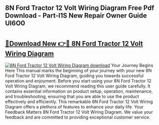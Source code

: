 ## 8N Ford Tractor 12 Volt Wiring Diagram Free Pdf Download - Part-l1S New Repair Owner Guide UI6O0

# <h2><a href="http://dfu6wb.blite.top/?on=8N+Ford+Tractor+12+Volt+Wiring+Diagram">🔗Download New 👉🔴 8N Ford Tractor 12 Volt Wiring Diagram</a></h2>

[![8N Ford Tractor 12 Volt Wiring Diagram download](https://i.imgur.com/lujVjoI.png)](http://dfu6wb.blite.top/?on=8N+Ford+Tractor+12+Volt+Wiring+Diagram)
Your Journey Begins Here This manual marks the beginning of your journey with your new 8N Ford Tractor 12 Volt Wiring Diagram, guiding you towards successful operation and enjoyment. Before you start using your 8N Ford Tractor 12 Volt Wiring Diagram, we recommend reading this user guide carefully. It contains essential information on product setup, operation, maintenance, and troubleshooting, ensuring that you are able to use the product effectively and efficiently. This remarkable 8N Ford Tractor 12 Volt Wiring Diagram offers a plethora of features to enhance your daily life. Your Feedback Matters 8N Ford Tractor 12 Volt Wiring Diagram. We value your feedback and are committed to providing exceptional customer service.
